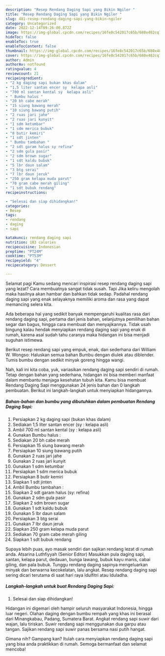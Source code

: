 ```yaml
---
description: "Resep Rendang Daging Sapi yang Bikin Ngiler "
title: "Resep Rendang Daging Sapi yang Bikin Ngiler "
slug: 481-resep-rendang-daging-sapi-yang-bikin-ngiler
category: Uncategorized
date: 2022-12-14T09:26:00.872Z
image: https://img-global.cpcdn.com/recipes/16fe8c542017c65b/680x482cq70/rendang-daging-sapi-foto-resep-utama.jpg
hideToc: false
enableToc: true
enableTocContent: false
thumbnail: https://img-global.cpcdn.com/recipes/16fe8c542017c65b/680x482cq70/rendang-daging-sapi-foto-resep-utama.jpg
cover: https://img-global.cpcdn.com/recipes/16fe8c542017c65b/680x482cq70/rendang-daging-sapi-foto-resep-utama.jpg
author: Admin
authorAv: notfound
ratingvalue: 4
reviewcount: 21
recipeingredient:
- "2 kg daging sapi bukan khas dalam"
- "1,5 liter santan encer sy  kelapa asli"
- "700 ml santan kental sy  kelapa asli"
- " Bumbu halus "
- "20 bh cabe merah"
- "15 siung bawang merah"
- "10 siung bawang putih"
- "2 ruas jari jahe"
- "2 ruas jari kunyit"
- "1 sdm ketumbar"
- "1 sdm merica bubuk"
- "8 butir kemiri"
- "1 sdt jinten"
- " Bumbu tambahan "
- "2 sdt garam halus sy refina"
- "2 sdm gula pasir"
- "2 sdm brown sugar"
- "1 sdt kaldu bubuk"
- "5 lbr daun salam"
- "3 btg serai"
- "7 lbr daun jeruk"
- "250 gram kelapa muda parut"
- "70 gram cabe merah giling"
- "1 sdt bubuk rendang"
recipeinstructions:

- "Selesai dan siap dihidangkan!"
categories:
- Resep
tags:
- rendang
- daging
- sapi

katakunci: rendang daging sapi 
nutrition: 183 calories
recipecuisine: Indonesian
preptime: "PT24M"
cooktime: "PT53M"
recipeyield: "4"
recipecategory: Dessert

---
```



Selamat pagi Kamu sedang mencari inspirasi resep rendang daging sapi yang lezat? Cara membuatnya sangat tidak susah. Tapi Jika keliru mengolah maka hasilnya akan hambar dan bahkan tidak sedap. Padahal rendang daging sapi yang enak selayaknya memiliki aroma dan rasa yang dapat memancing selera kita.


Ada beberapa hal yang sedikit banyak mempengaruhi kualitas rasa dari rendang daging sapi, pertama dari jenis bahan, selanjutnya pemilihan bahan segar dan bagus, hingga cara membuat dan menyajikannya. Tidak usah bingung kalau hendak menyiapkan rendang daging sapi yang enak di rumah, karena asal sudah tahu caranya maka hidangan ini bisa menjadi suguhan istimewa.

Berikut resep rendang sapi yang empuk, enak, dan sederhana dari William W. Wongso: Haluskan semua bahan Bumbu dengan diulek atau diblender. Tumis bumbu dengan sedikit minyak goreng hingga wangi.


Nah, kali ini kita coba, yuk, variasikan rendang daging sapi sendiri di rumah. Tetap dengan bahan yang sederhana, hidangan ini bisa memberi manfaat dalam membantu menjaga kesehatan tubuh kita. Kamu bisa membuat Rendang Daging Sapi menggunakan 24 jenis bahan dan 0 langkah pembuatan. Berikut ini langkah-langkah untuk menyiapkan hidangannya.

<!--inarticleads1-->

##### Bahan-bahan dan bumbu yang dibutuhkan dalam pembuatan Rendang Daging Sapi:

1. Persiapkan 2 kg daging sapi (bukan khas dalam)
1. Sediakan 1,5 liter santan encer (sy : kelapa asli)
1. Ambil 700 ml santan kental (sy : kelapa asli)
1. Gunakan  Bumbu halus :
1. Sediakan 20 bh cabe merah
1. Persiapkan 15 siung bawang merah
1. Persiapkan 10 siung bawang putih
1. Gunakan 2 ruas jari jahe
1. Gunakan 2 ruas jari kunyit
1. Gunakan 1 sdm ketumbar
1. Persiapkan 1 sdm merica bubuk
1. Persiapkan 8 butir kemiri
1. Siapkan 1 sdt jinten
1. Ambil  Bumbu tambahan :
1. Siapkan 2 sdt garam halus (sy: refina)
1. Gunakan 2 sdm gula pasir
1. Siapkan 2 sdm brown sugar
1. Gunakan 1 sdt kaldu bubuk
1. Gunakan 5 lbr daun salam
1. Persiapkan 3 btg serai
1. Gunakan 7 lbr daun jeruk
1. Siapkan 250 gram kelapa muda parut
1. Sediakan 70 gram cabe merah giling
1. Siapkan 1 sdt bubuk rendang


Supaya lebih puas, ayo masak sendiri dan sajikan rendang lezat di rumah anda. Atsarina Luthfiyyah (Senior Editor) Masukkan pula daging sapi, santan, kelapa parut, dedauan, bunga lawang, bubuk kayu manis, cabai giling, dan pala bubuk. Tunggu rendang daging sapinya mengeluarkan minyak dan berwarna kecokelatan, lalu angkat. Resep rendang daging sapi sering dicari terutama di saat hari raya Idulfitri atau Iduladha. 

<!--inarticleads2-->

##### Langkah-langkah untuk buat Rendang Daging Sapi:


1. Selesai dan siap dihidangkan!

Hidangan ini digemari oleh hampir seluruh masyarakat Indonesia, hingga luar negeri. Olahan daging dengan bumbu rempah yang khas ini berasal dari Minangkabau, Padang, Sumatera Barat. Angkat rendang sapi suwir dari wajan, lalu tiriskan. Suwir rendang sapi menggunakan dua garpu atau tangan. Sajikan rendang sapi suwir panas bersama nasi putih hangat. 

Gimana nih? Gampang kan? Itulah cara menyiapkan rendang daging sapi yang bisa anda praktikkan di rumah. Semoga bermanfaat dan selamat mencoba!
